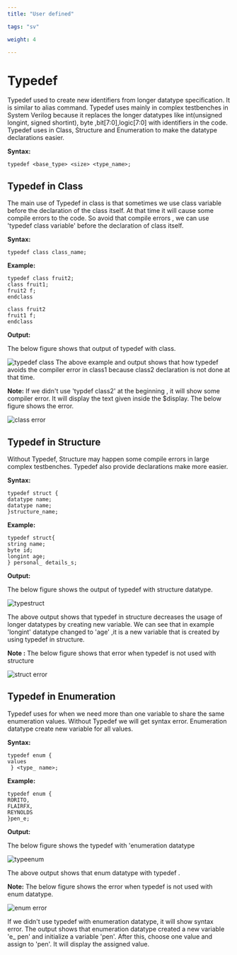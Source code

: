 ```yaml
---
title: "User defined"

tags: "sv"

weight: 4

---
```


# **Typedef**    

Typedef used to create new identifiers from longer datatype specification. It  is similar to alias command. Typedef uses mainly in complex testbenches in System Verilog because it replaces the longer datatypes like int(unsigned longint, signed shortint), byte ,bit[7:0],logic[7:0] with identifiers in the code. Typedef uses in Class, Structure and  Enumeration to  make the datatype declarations  easier.  
  
 **Syntax:**  

`typedef <base_type> <size> <type_name>;`  

 
## **Typedef in Class**   

The main use of Typedef in class is that sometimes we use class variable before the declaration of the class itself. At that time it will cause some compile errors to the code. So avoid that compile errors , we can use 'typedef class variable' before the declaration of class itself.   
  
 **Syntax:**  

`typedef class class_name;`

 **Example:**    

`typedef class fruit2;`   
`class fruit1;`    
`fruit2 f;`  
`endclass` 

`class fruit2`    
`fruit1 f;`  
`endclass`  

 **Output:**    

The below figure shows that output of typedef with class.  

![typedef class](https://user-images.githubusercontent.com/110484152/187588716-d102f765-7b5e-4d28-824e-7f6da953e085.png)
The above example and output shows that how typedef avoids the compiler error in class1 because class2 declaration is not done  at that time.  

**Note:** If we didn't use 'typdef class2' at the beginning , it will show some compiler error. It will display the text given inside the $display. The below figure shows the error.  

![class error](https://user-images.githubusercontent.com/110484152/187746354-cf4365f0-d0dc-4116-a853-14ab77caae8c.png)  

    



## **Typedef in Structure**  

Without Typedef, Structure may happen some compile errors in large complex testbenches. Typedef also provide declarations make more easier.  

 **Syntax:**     

`typedef struct {`   
         `datatype name;`  
         `datatype name;`  
         `}structure_name;`  

 **Example:**   
 
`typedef struct{`  
`string name;`  
`byte id;`   
`longint age;`   
`} personal_ details_s;` 

 **Output:**    

The below figure shows the output of typedef with structure datatype.  

![typestruct](https://user-images.githubusercontent.com/110484152/187587821-78efe5d6-c0f7-433c-a014-eee8cee3dcd7.png)  

The above output shows that typedef in structure decreases the usage of longer datatypes by creating new variable. We can see that in example 'longint' datatype changed to 'age' ,it is a new variable that is created by using typedef in structure.    

**Note :** The below figure shows that error when typedef is not used with structure   

![struct error](https://user-images.githubusercontent.com/110484152/187746976-132c4e3c-2e96-4058-ab03-51692595e6db.png)    

 

 
## **Typedef in Enumeration**   

Typedef uses for when we need more than one variable to share the same enumeration values. Without Typedef we will get syntax error. Enumeration datatype create new variable for all values.
 
 **Syntax:**    

 `typedef enum {`      
 `values `     
` } <type_ name>;`   

 **Example:**    

`typedef enum { `   
`RORITO,`  
`FLAIRFX,`  
`REYNOLDS`  
`}pen_e;`

 **Output:**    

The below figure shows the typedef with 'enumeration datatype    

![typeenum](https://user-images.githubusercontent.com/110484152/186602985-64dd1698-8a5d-4951-9a30-523acc0ad1bc.png)  

The above output shows that enum datatype with typedef .    

**Note:** The below figure shows the error when typedef is not used with enum datatype.  

![enum error](https://user-images.githubusercontent.com/110484152/187746592-26eed55e-1a8a-4955-bbed-cf96e68261c9.png)   

                                                        
 If we didn't use typedef with enumeration datatype, it will show syntax error. The output shows that enumeration datatype created a new variable 'e_ pen' and initialize a variable 'pen'. After this, choose one value and assign to 'pen'. It will display the assigned value.      




